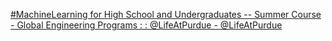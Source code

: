 [#MachineLearning for High School and Undergraduates -- Summer Course - Global Engineering Programs : : @LifeAtPurdue - @LifeAtPurdue](https://qi.tc/qi/120043)